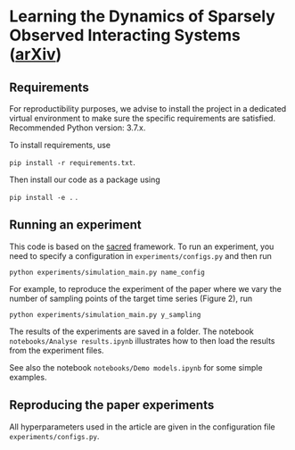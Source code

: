 # Learning the Dynamics of Sparsely Observed Interacting Systems ([arXiv](https://arxiv.org/pdf/2301.11647.pdf))

## Requirements

For reproductibility purposes, we advise to install the project in a dedicated virtual environment to 
make sure the specific requirements are satisfied. Recommended Python version: 3.7.x.

To install requirements, use

``pip install -r requirements.txt``.

Then install our code as a package using

``pip install -e .`` .

## Running an experiment

This code is based on the [sacred](https://sacred.readthedocs.io/en/stable/quickstart.html) framework.  To run an experiment, you need to 
specify a configuration in `experiments/configs.py` and then run 

``python experiments/simulation_main.py name_config``

For example, to reproduce the experiment of the paper where we vary the number 
of sampling points of the target time series (Figure 2), run

``python experiments/simulation_main.py y_sampling``

The results of the experiments are saved in a folder. The notebook 
`notebooks/Analyse results.ipynb` illustrates how to then load the results 
from the experiment files.

See also the notebook `notebooks/Demo models.ipynb` for some simple examples.

## Reproducing the paper experiments

All hyperparameters used in the article are given in the configuration file 
`experiments/configs.py`. 
